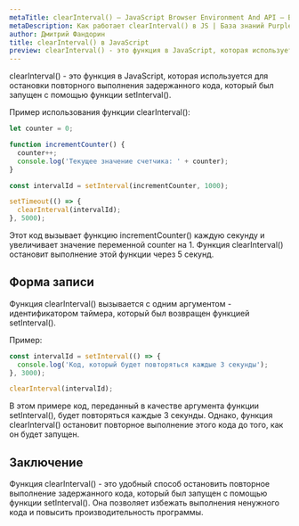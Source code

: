 ```yaml
---
metaTitle: clearInterval() – JavaScript Browser Environment And API – Браузерное окружение и API в JS
metaDescription: Как работает clearInterval() в JS | База знаний PurpleSchool
author: Дмитрий Фандорин
title: clearInterval() в JavaScript
preview: clearInterval() - это функция в JavaScript, которая используется для остановки повторного выполнения задержанного кода, который был запущен с помощью функции setInterval()...
---
```


clearInterval() - это функция в JavaScript, которая используется для остановки повторного выполнения задержанного кода, который был запущен с помощью функции setInterval().

Пример использования функции clearInterval():

```javascript
let counter = 0;

function incrementCounter() {
  counter++;
  console.log('Текущее значение счетчика: ' + counter);
}

const intervalId = setInterval(incrementCounter, 1000);

setTimeout(() => {
  clearInterval(intervalId);
}, 5000);
```

Этот код вызывает функцию incrementCounter() каждую секунду и увеличивает значение переменной counter на 1. Функция clearInterval() остановит выполнение этой функции через 5 секунд.

## Форма записи

Функция clearInterval() вызывается с одним аргументом - идентификатором таймера, который был возвращен функцией setInterval().

Пример:

```javascript
const intervalId = setInterval(() => {
  console.log('Код, который будет повторяться каждые 3 секунды');
}, 3000);

clearInterval(intervalId);
```

В этом примере код, переданный в качестве аргумента функции setInterval(), будет повторяться каждые 3 секунды. Однако, функция clearInterval() остановит повторное выполнение этого кода до того, как он будет запущен.

## Заключение

Функция clearInterval() - это удобный способ остановить повторное выполнение задержанного кода, который был запущен с помощью функции setInterval(). Она позволяет избежать выполнения ненужного кода и повысить производительность программы.
